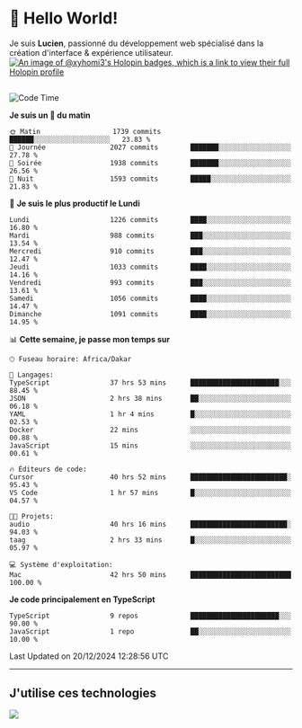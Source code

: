 # 👋 Hello World!

Je suis **Lucien**, passionné du développement web spécialisé dans la création d'interface & expérience utilisateur.
[![An image of @xyhomi3's Holopin badges, which is a link to view their full Holopin profile](https://holopin.me/xyhomi3)](https://holopin.io/@xyhomi3)

##

<!--START_SECTION:waka-->
![Code Time](http://img.shields.io/badge/Code%20Time-2%2C828%20hrs%2019%20mins-blue)

**Je suis un 🐤 du matin** 

```text
🌞 Matin                  1739 commits        ██████░░░░░░░░░░░░░░░░░░░   23.83 % 
🌆 Journée                2027 commits        ███████░░░░░░░░░░░░░░░░░░   27.78 % 
🌃 Soirée                 1938 commits        ███████░░░░░░░░░░░░░░░░░░   26.56 % 
🌙 Nuit                   1593 commits        █████░░░░░░░░░░░░░░░░░░░░   21.83 % 
```
📅 **Je suis le plus productif le Lundi** 

```text
Lundi                    1226 commits        ████░░░░░░░░░░░░░░░░░░░░░   16.80 % 
Mardi                    988 commits         ███░░░░░░░░░░░░░░░░░░░░░░   13.54 % 
Mercredi                 910 commits         ███░░░░░░░░░░░░░░░░░░░░░░   12.47 % 
Jeudi                    1033 commits        ████░░░░░░░░░░░░░░░░░░░░░   14.16 % 
Vendredi                 993 commits         ███░░░░░░░░░░░░░░░░░░░░░░   13.61 % 
Samedi                   1056 commits        ████░░░░░░░░░░░░░░░░░░░░░   14.47 % 
Dimanche                 1091 commits        ████░░░░░░░░░░░░░░░░░░░░░   14.95 % 
```


📊 **Cette semaine, je passe mon temps sur** 

```text
🕑︎ Fuseau horaire: Africa/Dakar

💬 Langages: 
TypeScript               37 hrs 53 mins      ██████████████████████░░░   88.45 % 
JSON                     2 hrs 38 mins       ██░░░░░░░░░░░░░░░░░░░░░░░   06.18 % 
YAML                     1 hr 4 mins         █░░░░░░░░░░░░░░░░░░░░░░░░   02.53 % 
Docker                   22 mins             ░░░░░░░░░░░░░░░░░░░░░░░░░   00.88 % 
JavaScript               15 mins             ░░░░░░░░░░░░░░░░░░░░░░░░░   00.61 % 

🔥 Éditeurs de code: 
Cursor                   40 hrs 52 mins      ████████████████████████░   95.43 % 
VS Code                  1 hr 57 mins        █░░░░░░░░░░░░░░░░░░░░░░░░   04.57 % 

🐱‍💻 Projets: 
audio                    40 hrs 16 mins      ████████████████████████░   94.03 % 
taag                     2 hrs 33 mins       █░░░░░░░░░░░░░░░░░░░░░░░░   05.97 % 

💻 Système d'exploitation: 
Mac                      42 hrs 50 mins      █████████████████████████   100.00 % 
```

**Je code principalement en TypeScript** 

```text
TypeScript               9 repos             ██████████████████████░░░   90.00 % 
JavaScript               1 repo              ██░░░░░░░░░░░░░░░░░░░░░░░   10.00 % 
```




 Last Updated on 20/12/2024 12:28:56 UTC
<!--END_SECTION:waka-->
---

## J'utilise ces technologies

<p align="left">
  <a href="https://skillicons.dev">
    <img src="https://skillicons.dev/icons?i=ts,js,md,scss,tailwind,react,docker,express,astro,vite,nextjs,vercel,figma,ableton" />
  </a>
</p>


